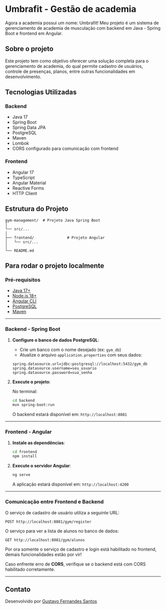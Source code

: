 # Umbrafit - Gestão de academia
Agora a academia possui um nome: Umbrafit!
Meu projeto é um sistema de gerenciamento de academia de musculação com backend em Java - Spring Boot e frontend em Angular.

## Sobre o projeto

Este projeto tem como objetivo oferecer uma solução completa para o gerenciamento de academia, do qual permite cadastro de usuários, controle de presenças, planos, entre outras funcionalidades em desenvolvimento.

## Tecnologias Utilizadas

### Backend
- Java 17
- Spring Boot
- Spring Data JPA
- PostgreSQL
- Maven
- Lombok
- CORS configurado para comunicação com frontend

### Frontend
- Angular 17
- TypeScript
- Angular Material
- Reactive Forms
- HTTP Client

## Estrutura do Projeto

```
gym-management/  # Projeto Java Spring Boot
│                
└── src/...
│
├── frontend/               # Projeto Angular
│   └── src/...
│
└── README.md
```

## Para rodar o projeto localmente

### Pré-requisitos

- [Java 17+](https://www.oracle.com/java/technologies/javase/jdk17-archive-downloads.html)
- [Node.js 18+](https://nodejs.org/)
- [Angular CLI](https://angular.io/cli)
- [PostgreSQL](https://www.postgresql.org/)
- [Maven](https://maven.apache.org/)

---

### Backend - Spring Boot

1. **Configure o banco de dados PostgreSQL**:
   - Crie um banco com o nome desejado (ex: `gym_db`)
   - Atualize o arquivo `application.properties` com seus dados:

   ```properties
   spring.datasource.url=jdbc:postgresql://localhost:5432/gym_db
   spring.datasource.username=seu_usuario
   spring.datasource.password=sua_senha
   ```

2. **Execute o projeto**:

   No terminal:

   ```bash
   cd backend
   mvn spring-boot:run
   ```

   O backend estará disponível em: `http://localhost:8081`

---

### Frontend - Angular

1. **Instale as dependências**:

   ```bash
   cd frontend
   npm install
   ```

2. **Execute o servidor Angular**:

   ```bash
   ng serve
   ```

   A aplicação estará disponível em: `http://localhost:4200`

---

### Comunicação entre Frontend e Backend

O serviço de cadastro de usuário utiliza a seguinte URL:

```
POST http://localhost:8081/gym/register
```

O serviço para ver a lista de alunos no banco de dados:

```
GET http://localhost:8081/gym/alunos
```

Por ora somente o serviço de cadastro e login está habilitado no frontend, demais funcionalidades estão por vir!

Caso enfrente erro de **CORS**, verifique se o backend está com CORS habilitado corretamente.

---

## Contato

Desenvolvido por [Gustavo Fernandes Santos](www.linkedin.com/in/gustavo-fernandes-704325260)
